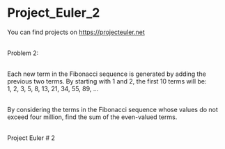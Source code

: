 # Project_Euler_2

You can find projects on https://projecteuler.net<br /><br />

Problem 2: <br /><br />

Each new term in the Fibonacci sequence is generated by adding the previous two terms. By starting with 1 and 2, the first 10 terms will be:<br />
1, 2, 3, 5, 8, 13, 21, 34, 55, 89, ...<br /><br />

By considering the terms in the Fibonacci sequence whose values do not exceed four million, find the sum of the even-valued terms.<br /><br />

Project Euler # 2

